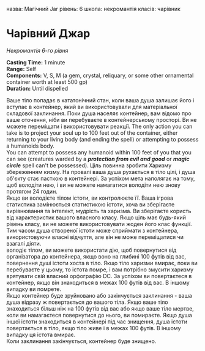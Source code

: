 назва: Магічний Jar рівень: 6 школа: некромантія класів: чарівник

# Чарівний Джар
_Некромантія 6-го рівня_

**Casting Time:** 1 minute    
**Range:** Self    
**Components:** V, S, M (a gem, crystal, reliquary, or some other ornamental container worth at least 500 gp)    
**Duration:** Until dispelled

Ваше тіло попадає в кататонічний стан, коли ваша душа залишає його і вступає в контейнер, який ви використовували для матеріальної складової заклинання. Поки душа населяє контейнер, вам відомо про ваше оточення, ніби ви перебуваєте в контейнерському просторі. Ви не можете переміщати і використовувати реакції. The only action you can take is to project your soul up to 100 feet out of the container, either returning to your living body (and ending the spell) or attempting to possess a humanoids body.    
You can attempt to possess any humanoid within 100 feet of you that you can see (creatures warded by a **_protection from evil and good_** or **_magic circle_** spell can't be possessed). Ціль повинна зробити Харизму збереженням кизму. На провалі ваша душа рухається в тіло цілі, і душа об'єкту стає пасткою в контейнері. За успіхом мета наполягає на тому, щоб володіти нею, і ви не можете намагатися володіти нею знову протягом 24 годин.    
Якщо ви володієте тілом істоти, ви контролюєте її. Ваша ігрова статистика замінюється статистикою істоти, хоча ви зберігаєте вирівнювання та інтелект, мудрість та харизма. Ви зберігаєте користь від характеристик вашого власного класу. Якщо ціль має будь-який рівень класу, ви не можете використовувати жоден його клас функції.    
Тим часом душа створеної істоти може сприймати з контейнера, використовуючи власні відчуття, але він не може переміщатися чи взагалі діяти.    
володіє тілом, ви можете використати дію, щоб повернутися від організатора до контейнера, якщо воно на глибині 100 футів від вас, повернення душі істоти хоста в тіло. Якщо тіло харизми вмирає, поки ви перебуваєте у цьому, то істота помре, і вам потрібно змусити харизму врятувати свій власний орфографію DC. За успіхом ви повертаєтеся в контейнер, якщо він знаходиться в межах 100 футів від вас. В іншому випадку ви помрете.    
Якщо контейнер буде зруйновано або закінчується заклинання - ваша душа відразу ж повертається до вашого тіла. Якщо ваше тіло знаходиться більш ніж на 100 футів від вас або якщо ваше тіло мертве, коли ви намагаєтеся повернутися до нього, ви помираєте. Якщо душа іншої істоти знаходиться в контейнері під час знищення, душа істоти повертається в тіло, якщо тіло живе і в межах 100 футів. В іншому випадку ця істота вмирає.    
Коли заклинання закінчується, контейнер буде знищено. 